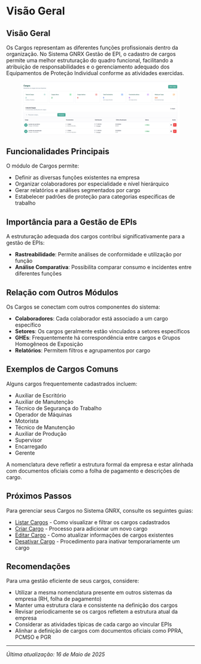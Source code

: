 # Visão Geral

## Visão Geral

Os Cargos representam as diferentes funções profissionais dentro da organização. No Sistema GNRX Gestão de EPI, o cadastro de cargos permite uma melhor estruturação do quadro funcional, facilitando a atribuição de responsabilidades e o gerenciamento adequado dos Equipamentos de Proteção Individual conforme as atividades exercidas.

<figure><img src="../../.gitbook/assets/image (34).png" alt=""><figcaption></figcaption></figure>

## Funcionalidades Principais

O módulo de Cargos permite:

* Definir as diversas funções existentes na empresa
* Organizar colaboradores por especialidade e nível hierárquico
* Gerar relatórios e análises segmentados por cargo
* Estabelecer padrões de proteção para categorias específicas de trabalho

## Importância para a Gestão de EPIs

A estruturação adequada dos cargos contribui significativamente para a gestão de EPIs:

* **Rastreabilidade**: Permite análises de conformidade e utilização por função
* **Análise Comparativa**: Possibilita comparar consumo e incidentes entre diferentes funções

## Relação com Outros Módulos

Os Cargos se conectam com outros componentes do sistema:

* **Colaboradores**: Cada colaborador está associado a um cargo específico
* **Setores**: Os cargos geralmente estão vinculados a setores específicos
* **GHEs**: Frequentemente há correspondência entre cargos e Grupos Homogêneos de Exposição
* **Relatórios**: Permitem filtros e agrupamentos por cargo

## Exemplos de Cargos Comuns

Alguns cargos frequentemente cadastrados incluem:

* Auxiliar de Escritório
* Auxiliar de Manutenção
* Técnico de Segurança do Trabalho
* Operador de Máquinas
* Motorista
* Técnico de Manutenção
* Auxiliar de Produção
* Supervisor
* Encarregado
* Gerente

A nomenclatura deve refletir a estrutura formal da empresa e estar alinhada com documentos oficiais como a folha de pagamento e descrições de cargo.

## Próximos Passos

Para gerenciar seus Cargos no Sistema GNRX, consulte os seguintes guias:

* [Listar Cargos](listar-cargos.md) - Como visualizar e filtrar os cargos cadastrados
* [Criar Cargo](criar-cargo.md) - Processo para adicionar um novo cargo
* [Editar Cargo](editar-cargo.md) - Como atualizar informações de cargos existentes
* [Desativar Cargo](desativar-cargo.md) - Procedimento para inativar temporariamente um cargo

## Recomendações

Para uma gestão eficiente de seus cargos, considere:

* Utilizar a mesma nomenclatura presente em outros sistemas da empresa (RH, folha de pagamento)
* Manter uma estrutura clara e consistente na definição dos cargos
* Revisar periodicamente se os cargos refletem a estrutura atual da empresa
* Considerar as atividades típicas de cada cargo ao vincular EPIs
* Alinhar a definição de cargos com documentos oficiais como PPRA, PCMSO e PGR

***

_Última atualização: 16 de Maio de 2025_
